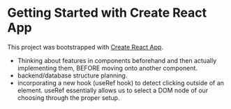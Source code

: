 # Getting Started with Create React App

This project was bootstrapped with [Create React App](https://github.com/facebook/create-react-app).

- Thinking about features in components beforehand and then actually implementing them, BEFORE moving onto another component.
- backend/database structure planning.
- incorporating a new hook (useRef hook) to detect clicking outside of an element. useRef essentially allows us to select a DOM node of our choosing
  through the proper setup.
